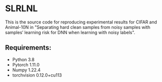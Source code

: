 # SLRLNL
This is the source code for reproducing experimental results for CIFAR and Animal-10N in "Separating hard clean samples from noisy samples with samples’ learning risk for DNN when learning with noisy labels". 

## Requirements:
- Python 3.8
- Pytorch 1.11.0
- Numpy 1.22.4
- torchvision 0.12.0+cu113
